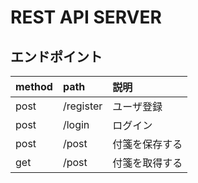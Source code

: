# REST API SERVER

## エンドポイント
|method|path|説明|
|:--|:--|:--|
|post|/register|ユーザ登録|
|post|/login|ログイン| 
|post|/post|付箋を保存する|
|get|/post|付箋を取得する|